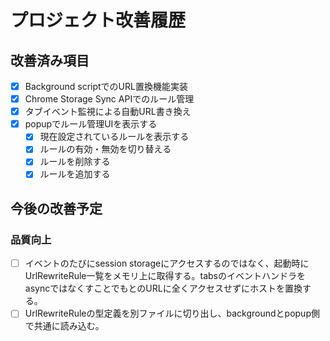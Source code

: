 # プロジェクト改善履歴

## 改善済み項目

- [x] Background scriptでのURL置換機能実装
- [x] Chrome Storage Sync APIでのルール管理
- [x] タブイベント監視による自動URL書き換え
- [x] popupでルール管理UIを表示する
    - [x] 現在設定されているルールを表示する
    - [x] ルールの有効・無効を切り替える
    - [x] ルールを削除する
    - [x] ルールを追加する

## 今後の改善予定

### 品質向上
- [ ] イベントのたびにsession storageにアクセスするのではなく、起動時にUrlRewriteRule一覧をメモリ上に取得する。tabsのイベントハンドラをasyncではなくすことでもとのURLに全くアクセスせずにホストを置換する。
- [ ] UrlRewriteRuleの型定義を別ファイルに切り出し、backgroundとpopup側で共通に読み込む。
